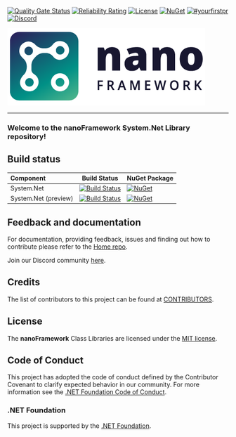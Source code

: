 [![Quality Gate Status](https://sonarcloud.io/api/project_badges/measure?project=nanoframework_lib-nanoFramework.System.Net&metric=alert_status)](https://sonarcloud.io/dashboard?id=nanoframework_lib-nanoFramework.System.Net) [![Reliability Rating](https://sonarcloud.io/api/project_badges/measure?project=nanoframework_lib-nanoFramework.System.Net&metric=reliability_rating)](https://sonarcloud.io/dashboard?id=nanoframework_lib-nanoFramework.System.Net) [![License](https://img.shields.io/badge/License-MIT-blue.svg)](LICENSE) [![NuGet](https://img.shields.io/nuget/dt/nanoFramework.System.Net.svg?label=NuGet&style=flat&logo=nuget)](https://www.nuget.org/packages/nanoFramework.System.Net/) [![#yourfirstpr](https://img.shields.io/badge/first--timers--only-friendly-blue.svg)](https://github.com/nanoframework/Home/blob/main/CONTRIBUTING.md) [![Discord](https://img.shields.io/discord/478725473862549535.svg?logo=discord&logoColor=white&label=Discord&color=7289DA)](https://discord.gg/gCyBu8T)

![nanoFramework logo](https://github.com/nanoframework/Home/blob/main/resources/logo/nanoFramework-repo-logo.png)

-----

### Welcome to the **nanoFramework** System.Net Library repository!

## Build status

| Component | Build Status | NuGet Package |
|:-|---|---|
| System.Net | [![Build Status](https://dev.azure.com/nanoframework/nanoFramework.System.Net/_apis/build/status/System.Net?repoName=nanoframework%2FSystem.Net&branchName=main)](https://dev.azure.com/nanoframework/nanoFramework.System.Net/_build/latest?definitionId=20&repoName=nanoframework%2FSystem.Net&branchName=main) | [![NuGet](https://img.shields.io/nuget/v/nanoFramework.System.Net.svg?label=NuGet&style=flat&logo=nuget)](https://www.nuget.org/packages/nanoFramework.System.Net/) |
| System.Net (preview) | [![Build Status](https://dev.azure.com/nanoframework/nanoFramework.System.Net/_apis/build/status/System.Net?repoName=nanoframework%2FSystem.Net&branchName=develop)](https://dev.azure.com/nanoframework/nanoFramework.System.Net/_build/latest?definitionId=20&repoName=nanoframework%2FSystem.Net&branchName=develop) | [![NuGet](https://img.shields.io/nuget/vpre/nanoFramework.System.Net.svg?label=NuGet&style=flat&logo=nuget)](https://www.nuget.org/packages/nanoFramework.System.Net/) |

## Feedback and documentation

For documentation, providing feedback, issues and finding out how to contribute please refer to the [Home repo](https://github.com/nanoframework/Home).

Join our Discord community [here](https://discord.gg/gCyBu8T).

## Credits

The list of contributors to this project can be found at [CONTRIBUTORS](https://github.com/nanoframework/Home/blob/main/CONTRIBUTORS.md).

## License

The **nanoFramework** Class Libraries are licensed under the [MIT license](LICENSE.md).

## Code of Conduct

This project has adopted the code of conduct defined by the Contributor Covenant to clarify expected behavior in our community.
For more information see the [.NET Foundation Code of Conduct](https://dotnetfoundation.org/code-of-conduct).

### .NET Foundation

This project is supported by the [.NET Foundation](https://dotnetfoundation.org).
